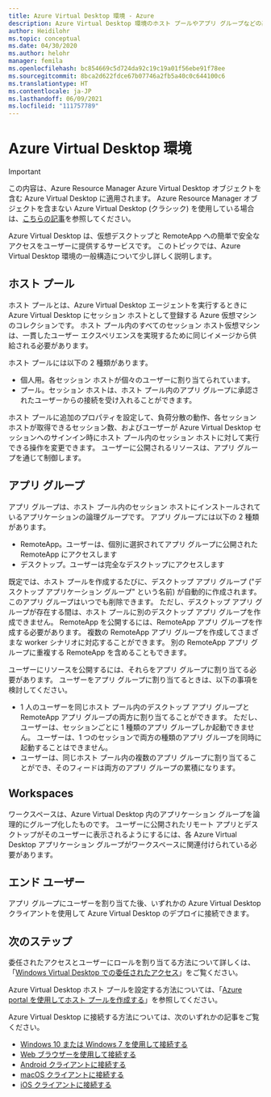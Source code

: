 ```yaml
---
title: Azure Virtual Desktop 環境 - Azure
description: Azure Virtual Desktop 環境のホスト プールやアプリ グループなどの基本的な要素について説明します。
author: Heidilohr
ms.topic: conceptual
ms.date: 04/30/2020
ms.author: helohr
manager: femila
ms.openlocfilehash: bc854669c5d724da92c19c19a01f56ebe91f78ee
ms.sourcegitcommit: 8bca2d622fdce67b07746a2fb5a40c0c644100c6
ms.translationtype: HT
ms.contentlocale: ja-JP
ms.lasthandoff: 06/09/2021
ms.locfileid: "111757789"
---
```

# <a name="azure-virtual-desktop-environment"></a>Azure Virtual Desktop 環境

>[!IMPORTANT]
>この内容は、Azure Resource Manager Azure Virtual Desktop オブジェクトを含む Azure Virtual Desktop に適用されます。 Azure Resource Manager オブジェクトを含まない Azure Virtual Desktop (クラシック) を使用している場合は、[こちらの記事](./virtual-desktop-fall-2019/environment-setup-2019.md)を参照してください。

Azure Virtual Desktop は、仮想デスクトップと RemoteApp への簡単で安全なアクセスをユーザーに提供するサービスです。 このトピックでは、Azure Virtual Desktop 環境の一般構造について少し詳しく説明します。

## <a name="host-pools"></a>ホスト プール

ホスト プールとは、Azure Virtual Desktop エージェントを実行するときに Azure Virtual Desktop にセッション ホストとして登録する Azure 仮想マシンのコレクションです。 ホスト プール内のすべてのセッション ホスト仮想マシンは、一貫したユーザー エクスペリエンスを実現するために同じイメージから供給される必要があります。

ホスト プールには以下の 2 種類があります。

- 個人用。各セッション ホストが個々のユーザーに割り当てられています。
- プール。セッション ホストは、ホスト プール内のアプリ グループに承認されたユーザーからの接続を受け入れることができます。

ホスト プールに追加のプロパティを設定して、負荷分散の動作、各セッション ホストが取得できるセッション数、およびユーザーが Azure Virtual Desktop セッションへのサインイン時にホスト プール内のセッション ホストに対して実行できる操作を変更できます。 ユーザーに公開されるリソースは、アプリ グループを通じて制御します。

## <a name="app-groups"></a>アプリ グループ

アプリ グループは、ホスト プール内のセッション ホストにインストールされているアプリケーションの論理グループです。 アプリ グループには以下の 2 種類があります。

- RemoteApp。ユーザーは、個別に選択されてアプリ グループに公開された RemoteApp にアクセスします
- デスクトップ。ユーザーは完全なデスクトップにアクセスします

既定では、ホスト プールを作成するたびに、デスクトップ アプリ グループ ("デスクトップ アプリケーション グループ" という名前) が自動的に作成されます。 このアプリ グループはいつでも削除できます。 ただし、デスクトップ アプリ グループが存在する間は、ホスト プールに別のデスクトップ アプリ グループを作成できません。 RemoteApp を公開するには、RemoteApp アプリ グループを作成する必要があります。 複数の RemoteApp アプリ グループを作成してさまざまな worker シナリオに対応することができます。 別の RemoteApp アプリ グループに重複する RemoteApp を含めることもできます。

ユーザーにリソースを公開するには、それらをアプリ グループに割り当てる必要があります。 ユーザーをアプリ グループに割り当てるときは、以下の事項を検討してください。

- 1 人のユーザーを同じホスト プール内のデスクトップ アプリ グループと RemoteApp アプリ グループの両方に割り当てることができます。 ただし、ユーザーは、セッションごとに 1 種類のアプリ グループしか起動できません。 ユーザーは、1 つのセッションで両方の種類のアプリ グループを同時に起動することはできません。
- ユーザーは、同じホスト プール内の複数のアプリ グループに割り当てることができ、そのフィードは両方のアプリ グループの累積になります。

## <a name="workspaces"></a>Workspaces

ワークスペースは、Azure Virtual Desktop 内のアプリケーション グループを論理的にグループ化したものです。 ユーザーに公開されたリモート アプリとデスクトップがそのユーザーに表示されるようにするには、各 Azure Virtual Desktop アプリケーション グループがワークスペースに関連付けられている必要があります。

## <a name="end-users"></a>エンド ユーザー

アプリ グループにユーザーを割り当てた後、いずれかの Azure Virtual Desktop クライアントを使用して Azure Virtual Desktop のデプロイに接続できます。

## <a name="next-steps"></a>次のステップ

委任されたアクセスとユーザーにロールを割り当てる方法について詳しくは、「[Windows Virtual Desktop での委任されたアクセス](delegated-access-virtual-desktop.md)」をご覧ください。

Azure Virtual Desktop ホスト プールを設定する方法については、「[Azure portal を使用してホスト プールを作成する](create-host-pools-azure-marketplace.md)」を参照してください。

Azure Virtual Desktop に接続する方法については、次のいずれかの記事をご覧ください。

- [Windows 10 または Windows 7 を使用して接続する](connect-windows-7-10.md)
- [Web ブラウザーを使用して接続する](connect-web.md)
- [Android クライアントに接続する](connect-android.md)
- [macOS クライアントに接続する](connect-macos.md)
- [iOS クライアントに接続する](connect-ios.md)
